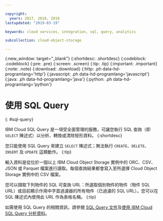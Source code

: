 ```yaml
---

copyright:
  years: 2017, 2018, 2019
lastupdated: "2019-03-19"

keywords: cloud services, integration, sql, query, analytics

subcollection: cloud-object-storage

---
```

{:new_window: target="_blank"}
{:shortdesc: .shortdesc}
{:codeblock: .codeblock}
{:pre: .pre}
{:screen: .screen}
{:tip: .tip}
{:important: .important}
{:note: .note}
{:download: .download} 
{:http: .ph data-hd-programlang='http'} 
{:javascript: .ph data-hd-programlang='javascript'} 
{:java: .ph data-hd-programlang='java'} 
{:python: .ph data-hd-programlang='python'}

# 使用 SQL Query
{: #sql-query}

IBM Cloud SQL Query 是一項受全面管理的服務，可讓您執行 SQL 查詢（即 `SELECT` 陳述式）以分析、轉換或清除矩形資料。
{:shortdesc}

您只能使用 SQL Query 來建立 `SELECT` 陳述式；無法執行 `CREATE`、`DELETE`、`INSERT` 及 `UPDATE` 這類動作。
{:tip}

輸入資料是從位於一個以上 IBM Cloud Object Storage 實例中的 ORC、CSV、JSON 或 Parquet 檔案進行讀取。每個查詢結果都會寫入至所選擇 Cloud Object Storage 實例中的 CSV 檔案。

您可以擷取下列物件的 SQL 可查詢 URL：所選取個別物件的物件（物件 SQL URL）或目前顯示作用中字首過濾器的所有物件（已過濾的 SQL URL）。您可以在 SQL 陳述式內使用此 URL 作為表格名稱。
{:tip}

如需使用 SQL Query 的相關資訊，請參閱 [SQL Query 文件](/docs/services/sql-query?topic=sql-query-overview)及[使用 IBM Cloud SQL Query 分析資料](https://medium.com/codait/analyzing-data-with-ibm-cloud-sql-query-bc53566a59f5?linkId=49971053)。
